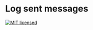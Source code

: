 # Log sent messages
[![MIT licensed](https://img.shields.io/badge/license-MIT-blue.svg)](http://choosealicense.com/licenses/mit/)